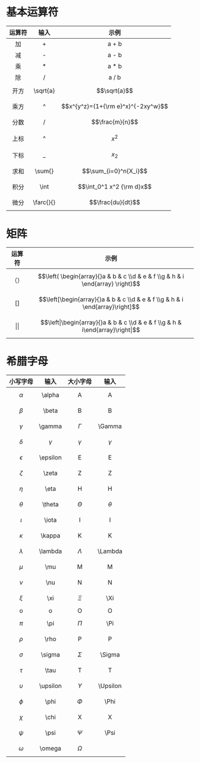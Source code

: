 # 基本运算符

| 运算符 | 输入 | 示例 |
| :---: | :---: | :---: |
| 加 | + | a + b |
| 减 | - | a - b |
| 乘 | \* | a \* b |
| 除 | / | a / b |
| 开方 | \sqrt{a} | $$\sqrt{a}$$ |
| 乘方 | ^ | $$x^{y^z}=(1+{\rm e}^x)^{-2xy^w}$$ |
| 分数 | / | $$\frac{m}{n}$$ |
| 上标 | ^ | $$x ^ 2$$ |
| 下标 | \_ | $$x _ 2$$ |
| 求和 | \sum{} | $$\sum_{i=0}^n{X_i}$$ |
| 积分 | \int | $$\int_0^1 x^2 {\rm d}x$$ |
| 微分 | \farc{}{} | $$\frac{du}{dt}$$ |

# 矩阵

| 运算符 | 示例 |
| :---: | :---: |
| （） | $$\left( \begin{array}{}a & b & c \\d & e & f \\g & h & i \end{array} \right)$$ |
| \[\] | $$\left[\begin{array}{}a & b & c \\d & e & f \\g & h & i \end{array}\right]$$|
| \|\| | $$\left\|\begin{array}{}a & b & c \\d & e & f \\g & h & i\end{array}\right\|$$|

# 希腊字母

| 小写字母 | 输入 | 大小字母 | 输入 |
| :---: | :---: | :---: | :---: |
| $$\alpha$$ | \alpha | A | A |
| $$\beta$$ | \beta | B | B |
| $$\gamma$$ | \gamma | $$\Gamma$$ | \Gamma |
| $$\delta$$ | $$\gamma$$ | $$\gamma$$ | $$\gamma$$ |
| $$\epsilon$$ | \epsilon | E | E |
| $$\zeta$$ | \zeta | Z | Z |
| $$\eta$$ | \eta | H | H |
| $$\theta$$ | \theta | $$\Theta$$ | $$\theta$$ |
| $$\iota$$ | \iota | I | I |
| $$\kappa$$ | \kappa | K | K |
| $$\lambda$$ | \lambda | $$\Lambda$$ | \Lambda |
| $$\mu$$ | \mu | M | M |
| $$\nu$$ | \nu | N | N |
| $$\xi$$ | \xi | $$\Xi$$ | \Xi |
| o | o | O | O |
| $$\pi$$ | \pi | $$\Pi$$ | \Pi |
| $$\rho$$ | \rho | P | P |
| $$\sigma$$ | \sigma | $$\Sigma$$ | \Sigma |
| $$\tau$$ | \tau | T | T |
| $$\upsilon$$ | \upsilon | $$\Upsilon$$ | \Upsilon |
| $$\phi$$ | \phi | $$\Phi$$ | \Phi |
| $$\chi$$ | \chi | X | X |
| $$\psi$$ | \psi | $$\Psi$$ | \Psi |
| $$\omega$$ | \omega | $$\Omega$$ |  |




